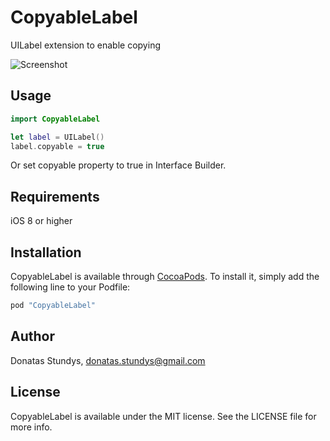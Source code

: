 # CopyableLabel

UILabel extension to enable copying

![Screenshot](http://i.imgur.com/ukNVqWf.png)

## Usage

```swift
import CopyableLabel

let label = UILabel()
label.copyable = true
```

Or set copyable property to true in Interface Builder.

## Requirements

iOS 8 or higher

## Installation

CopyableLabel is available through [CocoaPods](http://cocoapods.org). To install
it, simply add the following line to your Podfile:

```ruby
pod "CopyableLabel"
```

## Author

Donatas Stundys, donatas.stundys@gmail.com

## License

CopyableLabel is available under the MIT license. See the LICENSE file for more info.
